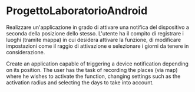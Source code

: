 # ProgettoLaboratorioAndroid
Realizzare un'applicazione in grado di attivare una notifica del dispositivo a seconda della posizione dello stesso. L'utente ha il compito di registrare i luoghi (tramite mappa) in cui desidera attivare la funzione, di modificare impostazioni come il raggio di attivazione e selezionare i giorni da tenere in considerazione.

Create an application capable of triggering a device notification depending on its position. The user has the task of recording the places (via map) where he wishes to activate the function, changing settings such as the activation radius and selecting the days to take into account.
